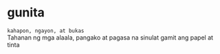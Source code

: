 # gunita
`kahapon, ngayon, at bukas`   
Tahanan ng mga alaala, pangako at pagasa na sinulat gamit ang papel at tinta
